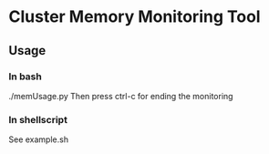 # Cluster Memory Monitoring Tool

## Usage
### In bash
./memUsage.py
Then press ctrl-c for ending the monitoring
### In shellscript
See example.sh
